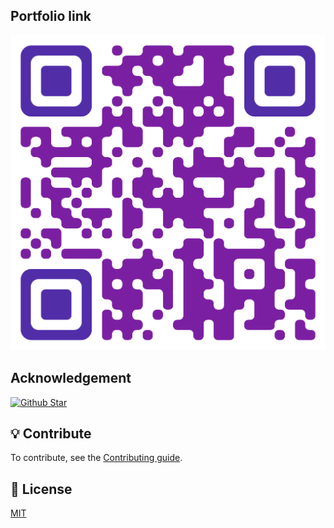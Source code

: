 ## Portfolio link 
<a href="https://zmruhi1.github.io/portfolio/">
  <img src="https://github.com/zmruhi1/portfolio/blob/main/images/portfolio.png">
</a>

## Acknowledgement

<a href="https://github.com/arifszn/gitprofile/stargazers">
  <img src="https://img.shields.io/github/stars/arifszn/gitprofile?style=social" alt="Github Star">
</a>

## 💡 Contribute

To contribute, see the [Contributing guide](https://github.com/arifszn/gitprofile/blob/main/CONTRIBUTING.md).

## 📄 License

[MIT](https://github.com/arifszn/gitprofile/blob/main/LICENSE)
